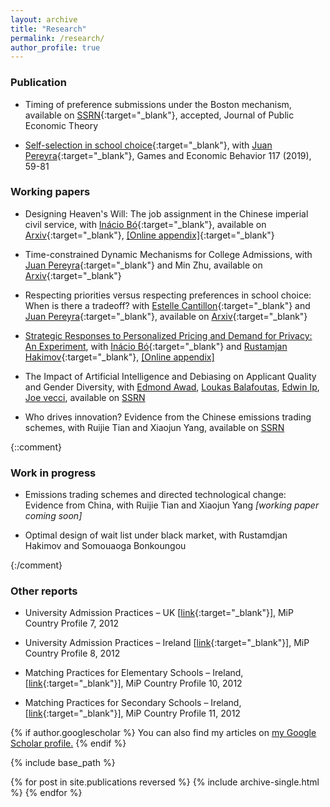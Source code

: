 ```yaml
---
layout: archive
title: "Research"
permalink: /research/
author_profile: true
---
```


### Publication

- Timing of preference submissions under the Boston mechanism, available on [SSRN](https://papers.ssrn.com/sol3/papers.cfm?abstract_id=3017156){:target="_blank"}, accepted, Journal of Public Economic Theory

- [Self-selection in school choice](https://www.sciencedirect.com/science/article/abs/pii/S0899825619300843){:target="_blank"}, with [Juan Pereyra](https://sites.google.com/site/juanspereyrabarreiro/){:target="_blank"}, Games and Economic Behavior 117 (2019), 59-81

### Working papers

- Designing Heaven's Will: The job assignment in the Chinese imperial civil service, with [Inácio Bó](http://www.inaciobo.com/){:target="_blank"}, available on [Arxiv](https://arxiv.org/abs/2105.02457){:target="_blank"}, [[Online appendix]](https://www.dropbox.com/s/wle4udf8xav234f/appendix_dhw.pdf?dl=0){:target="_blank"}

- Time-constrained Dynamic Mechanisms for College Admissions, with [Juan Pereyra](https://sites.google.com/site/juanspereyrabarreiro/){:target="_blank"} and Min Zhu, available on [Arxiv](https://arxiv.org/abs/2207.12179){:target="_blank"}

- Respecting priorities versus respecting preferences in school choice: When is there a tradeoff? with [Estelle Cantillon](http://ecantill.ulb.be/){:target="_blank"} and [Juan Pereyra](https://sites.google.com/site/juanspereyrabarreiro/){:target="_blank"}, available on [Arxiv](https://arxiv.org/pdf/2212.02881.pdf){:target="_blank"}

- [Strategic Responses to Personalized Pricing and Demand for Privacy: An Experiment](https://lichen999.github.io/files/BoChenHakimov2023.pdf), with [Inácio Bó](http://www.inaciobo.com/){:target="_blank"} and [Rustamjan Hakimov](https://www.hakimov.info/){:target="_blank"}, [[Online appendix]](https://lichen999.github.io/files/BoChenHakimov2023_OnlineAppendix.pdf)

- The Impact of Artificial Intelligence and Debiasing on Applicant Quality and Gender Diversity, with [Edmond Awad](https://www.edmondawad.me/), [Loukas Balafoutas](https://www.loukasbalafoutas.com/), [Edwin Ip](http://business-school.exeter.ac.uk/about/people/profile/index.php?web_id=Edwin_Ip), [Joe vecci](https://sites.google.com/site/josephvecci/home), available on [SSRN](https://papers.ssrn.com/sol3/papers.cfm?abstract_id=4351820)

- Who drives innovation? Evidence from the Chinese emissions trading schemes, with Ruijie Tian and Xiaojun Yang, available on [SSRN](https://papers.ssrn.com/sol3/papers.cfm?abstract_id=4363710)


{::comment}

### Work in progress

- Emissions trading schemes and directed technological change: Evidence from China, with Ruijie Tian and Xiaojun Yang *[working paper coming soon]*

- Optimal design of wait list under black market, with Rustamdjan Hakimov and Somouaoga Bonkoungou

{:/comment}

### Other reports

* University Admission Practices – UK [[link](http://www.matching-in-practice.eu/higher-education-in-uk/){:target="_blank"}], MiP Country Profile 7, 2012

* University Admission Practices – Ireland [[link](http://www.matching-in-practice.eu/higher-education-in-ireland/){:target="_blank"}], MiP Country Profile 8, 2012

* Matching Practices for Elementary Schools – Ireland, [[link](http://www.matching-in-practice.eu/elementary-schools-in-ireland/){:target="_blank"}], MiP Country Profile 10, 2012

* Matching Practices for Secondary Schools – Ireland, [[link](http://www.matching-in-practice.eu/secondary-schools-in-ireland/){:target="_blank"}], MiP Country Profile 11, 2012

{% if author.googlescholar %}
  You can also find my articles on <u><a href="{{author.googlescholar}}">my Google Scholar profile</a>.</u>
{% endif %}

{% include base_path %}

{% for post in site.publications reversed %}
  {% include archive-single.html %}
{% endfor %}
